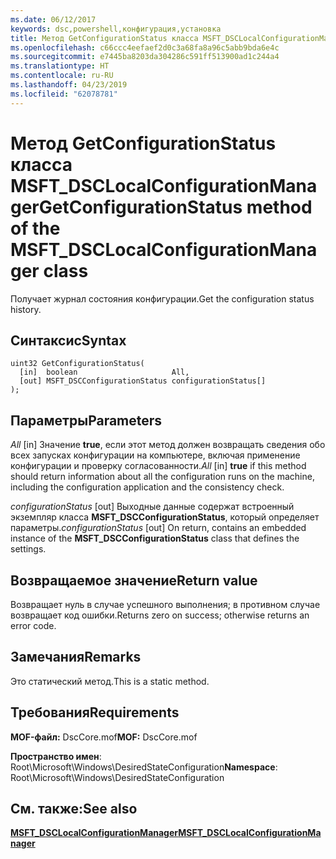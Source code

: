 ```yaml
---
ms.date: 06/12/2017
keywords: dsc,powershell,конфигурация,установка
title: Метод GetConfigurationStatus класса MSFT_DSCLocalConfigurationManager
ms.openlocfilehash: c66ccc4eefaef2d0c3a68fa8a96c5abb9bda6e4c
ms.sourcegitcommit: e7445ba8203da304286c591ff513900ad1c244a4
ms.translationtype: HT
ms.contentlocale: ru-RU
ms.lasthandoff: 04/23/2019
ms.locfileid: "62078781"
---
```

# <a name="getconfigurationstatus-method-of-the-msftdsclocalconfigurationmanager-class"></a><span data-ttu-id="2e754-103">Метод GetConfigurationStatus класса MSFT_DSCLocalConfigurationManager</span><span class="sxs-lookup"><span data-stu-id="2e754-103">GetConfigurationStatus method of the MSFT_DSCLocalConfigurationManager class</span></span>

<span data-ttu-id="2e754-104">Получает журнал состояния конфигурации.</span><span class="sxs-lookup"><span data-stu-id="2e754-104">Get the configuration status history.</span></span>

## <a name="syntax"></a><span data-ttu-id="2e754-105">Синтаксис</span><span class="sxs-lookup"><span data-stu-id="2e754-105">Syntax</span></span>

```mof
uint32 GetConfigurationStatus(
  [in]  boolean                     All,
  [out] MSFT_DSCConfigurationStatus configurationStatus[]
);
```

## <a name="parameters"></a><span data-ttu-id="2e754-106">Параметры</span><span class="sxs-lookup"><span data-stu-id="2e754-106">Parameters</span></span>

<span data-ttu-id="2e754-107">*All* \[in\] Значение **true**, если этот метод должен возвращать сведения обо всех запусках конфигурации на компьютере, включая применение конфигурации и проверку согласованности.</span><span class="sxs-lookup"><span data-stu-id="2e754-107">*All* \[in\] **true** if this method should return information about all the configuration runs on the machine, including the configuration application and the consistency check.</span></span>

<span data-ttu-id="2e754-108">*configurationStatus* \[out\] Выходные данные содержат встроенный экземпляр класса **MSFT_DSCConfigurationStatus**, который определяет параметры.</span><span class="sxs-lookup"><span data-stu-id="2e754-108">*configurationStatus* \[out\] On return, contains an embedded instance of the **MSFT_DSCConfigurationStatus** class that defines the settings.</span></span>

## <a name="return-value"></a><span data-ttu-id="2e754-109">Возвращаемое значение</span><span class="sxs-lookup"><span data-stu-id="2e754-109">Return value</span></span>

<span data-ttu-id="2e754-110">Возвращает нуль в случае успешного выполнения; в противном случае возвращает код ошибки.</span><span class="sxs-lookup"><span data-stu-id="2e754-110">Returns zero on success; otherwise returns an error code.</span></span>

## <a name="remarks"></a><span data-ttu-id="2e754-111">Замечания</span><span class="sxs-lookup"><span data-stu-id="2e754-111">Remarks</span></span>

<span data-ttu-id="2e754-112">Это статический метод.</span><span class="sxs-lookup"><span data-stu-id="2e754-112">This is a static method.</span></span>

## <a name="requirements"></a><span data-ttu-id="2e754-113">Требования</span><span class="sxs-lookup"><span data-stu-id="2e754-113">Requirements</span></span>

<span data-ttu-id="2e754-114">**MOF-файл:** DscCore.mof</span><span class="sxs-lookup"><span data-stu-id="2e754-114">**MOF:** DscCore.mof</span></span>

<span data-ttu-id="2e754-115">**Пространство имен**: Root\Microsoft\Windows\DesiredStateConfiguration</span><span class="sxs-lookup"><span data-stu-id="2e754-115">**Namespace**: Root\Microsoft\Windows\DesiredStateConfiguration</span></span>

## <a name="see-also"></a><span data-ttu-id="2e754-116">См. также:</span><span class="sxs-lookup"><span data-stu-id="2e754-116">See also</span></span>

[<span data-ttu-id="2e754-117">**MSFT_DSCLocalConfigurationManager**</span><span class="sxs-lookup"><span data-stu-id="2e754-117">**MSFT_DSCLocalConfigurationManager**</span></span>](msft-dsclocalconfigurationmanager.md)